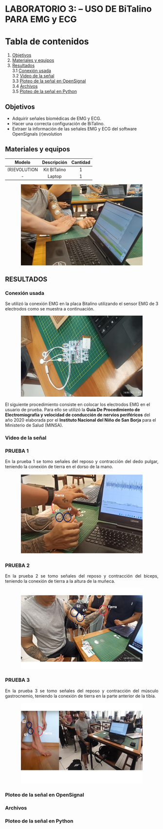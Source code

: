 # **LABORATORIO 3: – USO DE BiTalino PARA EMG y ECG**
# **Tabla de contenidos**

1. [Objetivos](#id1)
2. [Materiales y equipos](#id2)
3. [Resultados](#id3)\
     3.1 [Conexión usada](#id4)\
     3.2 [Video de la señal](#id5)\
     3.3 [Ploteo de la señal en OpenSignal](#id6)\
     3.4 [Archivos](#id7)\
     3.5 [Ploteo de la señal en Python](#id8)



## **Objetivos** <a name="id1"></a>
* Adquirir señales biomédicas de EMG y ECG.
* Hacer una correcta configuración de BiTalino.
* Extraer la información de las señales EMG y ECG del software OpenSignals (r)evolution



## **Materiales y equipos** <a name="id2"></a>


|  **Modelo**  | **Descripción** | **Cantidad** |
|:------------:|:---------------:|:------------:|
| (R)EVOLUTION |   Kit BITalino  |       1      |
|       -      |      Laptop     |       1      |


<p align="justify">
<p align="center"><img src="/Imagenes/Bitalino/working1.jpeg" width="400" height="266"></p>
</p>

## **RESULTADOS** <a name="id3"></a>
### **Conexión usada** <a name="id4"></a>
Se utilizó la conexión EMG en la placa Bitalino utilizando el sensor EMG de 3 electrodos como se muestra a continuación.
<p align="justify">
<p align="center"><img src="/Imagenes/Bitalino/bit-con2.jpg" width="400" height="266"></p>
</p>

El siguiente procedimiento consiste en colocar los electrodos EMG en el usuario de prueba. Para ello se utilizó la **Guía De Procedimiento de Electromiografía y velocidad de conducción de nervios periféricos** del año 2020 elaborada por el **Instituto Nacional del Niño de San Borja** para el Ministerio de Salud (MINSA).

### **Video de la señal** <a name="id5"></a>
### PRUEBA 1 <br>

<p align="justify">
En la prueba 1 se tomo señales del reposo y contracción del dedo pulgar, teniendo la conexión de tierra en el dorso de la mano.<br>
</p>
<p align="center"><img src="/Imagenes/Bitalino/electrodos_dedo.jpg" width="400" height="266"></p>

### PRUEBA 2 <br>

<p align="justify">
En la prueba 2 se tomo señales del reposo y contracción del biceps, teniendo la conexión de tierra a la altura de la muñeca.<br>
</p>
<p align="center"><img src="/Imagenes/Bitalino/electrodos_brazo.jpg" width="400" height="266"></p>

### PRUEBA 3 <br>

<p align="justify">
En la prueba 3 se tomo señales del reposo y contracción del músculo gastrocnemio, teniendo la conexión de tierra en la parte anterior de la tibia.<br>
</p>
<p align="center"><img src="/Imagenes/Bitalino/electrodos_pantorrilla.jpg" width="400" height="266"></p>

### **Ploteo de la señal en OpenSignal** <a name="id6"></a>
### **Archivos** <a name="id7"></a>
### **Ploteo de la señal en Python** <a name="id8"></a>
